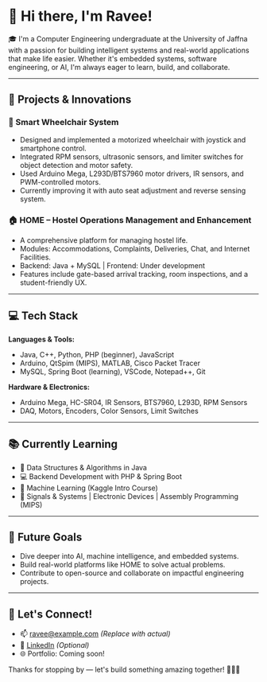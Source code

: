 # 👋 Hi there, I'm Ravee!

🎓 I'm a Computer Engineering undergraduate at the University of Jaffna with a passion for building intelligent systems and real-world applications that make life easier. Whether it's embedded systems, software engineering, or AI, I'm always eager to learn, build, and collaborate.

---

## 💼 Projects & Innovations

### 🦽 Smart Wheelchair System
- Designed and implemented a motorized wheelchair with joystick and smartphone control.
- Integrated RPM sensors, ultrasonic sensors, and limiter switches for object detection and motor safety.
- Used Arduino Mega, L293D/BTS7960 motor drivers, IR sensors, and PWM-controlled motors.
- Currently improving it with auto seat adjustment and reverse sensing system.

### 🏠 HOME – Hostel Operations Management and Enhancement
- A comprehensive platform for managing hostel life.
- Modules: Accommodations, Complaints, Deliveries, Chat, and Internet Facilities.
- Backend: Java + MySQL | Frontend: Under development
- Features include gate-based arrival tracking, room inspections, and a student-friendly UX.

---

## 💻 Tech Stack

**Languages & Tools:**
- Java, C++, Python, PHP (beginner), JavaScript
- Arduino, QtSpim (MIPS), MATLAB, Cisco Packet Tracer
- MySQL, Spring Boot (learning), VSCode, Notepad++, Git

**Hardware & Electronics:**
- Arduino Mega, HC-SR04, IR Sensors, BTS7960, L293D, RPM Sensors
- DAQ, Motors, Encoders, Color Sensors, Limit Switches

---

## 📚 Currently Learning

- 📘 Data Structures & Algorithms in Java
- 💻 Backend Development with PHP & Spring Boot
- 🤖 Machine Learning (Kaggle Intro Course)
- 🧠 Signals & Systems | Electronic Devices | Assembly Programming (MIPS)

---

## 🚀 Future Goals

- Dive deeper into AI, machine intelligence, and embedded systems.
- Build real-world platforms like HOME to solve actual problems.
- Contribute to open-source and collaborate on impactful engineering projects.

---

## 🔗 Let's Connect!

- 📫 [ravee@example.com](mailto:raveest56@gmail.com) *(Replace with actual)*
- 💼 [LinkedIn](https://www.linkedin.com/in/ravindu-nayanaka-dayarathna-b7b692247) *(Optional)*
- 🌐 Portfolio: Coming soon!

Thanks for stopping by — let's build something amazing together! 👨‍💻✨
